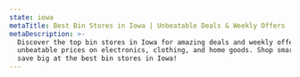 ```yaml
---
state: iowa
metaTitle: Best Bin Stores in Iowa | Unbeatable Deals & Weekly Offers
metaDescription: >-
  Discover the top bin stores in Iowa for amazing deals and weekly offers. Find
  unbeatable prices on electronics, clothing, and home goods. Shop smart and
  save big at the best bin stores in Iowa!
---
```


